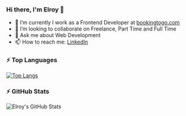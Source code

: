 ### Hi there, I'm Elroy 👋

- 🌱 I’m currently I work as a Frontend Developer at [bookingtogo.com](https://bookingtogo.com/)
- 👯 I’m looking to collaborate on Freelance, Part Time and Full Time
- 💬 Ask me about Web Development
- 📫 How to reach me: [LinkedIn](https://www.linkedin.com/in/elroypedrokameo/)



### :zap: Top Languages
[![Top Langs](https://github-readme-stats.vercel.app/api/top-langs/?username=elroypedrokameo&layout=compact)](https://github.com/elroypedrokameo/github-readme-stats)



### :zap: GitHub Stats

  <img align="left" alt="Elroy's GitHub Stats" src="https://github-readme-stats.vercel.app/api?username=elroypedrokameo&show_icons=true&theme=radical" />
  

